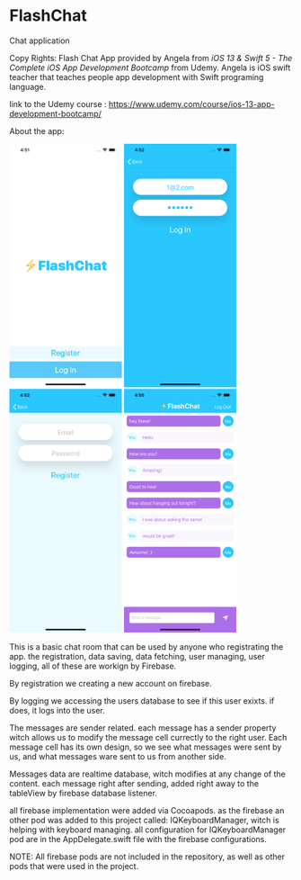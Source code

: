 # FlashChat
Chat application

Copy Rights:
Flash Chat App provided by Angela from *iOS 13 & Swift 5 - The Complete iOS App Development Bootcamp* from Udemy. 
Angela is iOS swift teacher that teaches people app development with Swift programing language.

link to the Udemy course : https://www.udemy.com/course/ios-13-app-development-bootcamp/

About the app:

<img src="ScreenShots/MainScreen.png" width=200> <img src="ScreenShots/LoginScreen.png" width=200> <img src="ScreenShots/RegisterScreen.png" width=200> <img src="ScreenShots/ChatRoomScreen.png" width=200>

This is a basic chat room that can be used by anyone who registrating the app.
the registration, data saving, data fetching, user managing, user logging, all of these are workign by Firebase.

By registration we creating a new account on firebase.

By logging we accessing the users database to see if this user exixts. if does, it logs into the user.

The messages are sender related. each message has a sender property witch allows us to modify the message cell currectly to the right user.
Each message cell has its own design, so we see what messages were sent by us, and what messages ware sent to us from another side.

Messages data are realtime database, witch modifies at any change of the content. each message right after sending, added right away to the tableView by firebase database listener.

all firebase implementation were added via Cocoapods.
as the firebase an other pod was added to this project called: IQKeyboardManager, witch is helping with keyboard managing.
all configuration for IQKeyboardManager pod are in the AppDelegate.swift file with the firebase configurations.

NOTE: All firebase pods are not included in the repository, as well as other pods that were used in the project.
